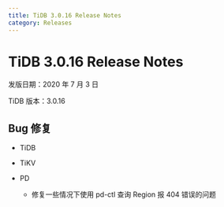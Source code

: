 ```yaml
---
title: TiDB 3.0.16 Release Notes
category: Releases
---
```


# TiDB 3.0.16 Release Notes

发版日期：2020 年 7 月 3 日

TiDB 版本：3.0.16


## Bug 修复

+ TiDB



+ TiKV



+ PD

    - 修复一些情况下使用 pd-ctl 查询 Region 报 404 错误的问题
